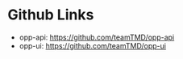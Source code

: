 # Github Links

- opp-api:
  https://github.com/teamTMD/opp-api
- opp-ui:
  https://github.com/teamTMD/opp-ui
